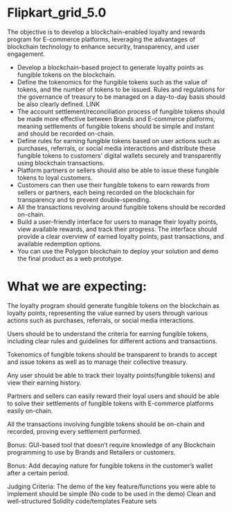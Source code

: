 # Flipkart_grid_5.0
The objective is to develop a blockchain-enabled loyalty and rewards program for E-commerce platforms, leveraging the advantages of blockchain technology to enhance security, transparency, and user engagement.

<ul>
  
<li>Develop a blockchain-based project to generate loyalty points as fungible tokens on the blockchain.</li>
<li> Define the tokenomics for the fungible tokens such as the value of tokens, and the number of tokens to be issued. Rules and regulations for the governance of treasury to be managed on a day-to-day basis should be also clearly defined. LINK </li>
<li> The account settlement/reconciliation process of fungible tokens should be made more effective between Brands and E-commerce platforms, meaning settlements of fungible tokens should be simple and instant and should be recorded on-chain. </li>
<li> Define rules for earning fungible tokens based on user actions such as purchases, referrals, or social media interactions and distribute these fungible tokens to customers' digital wallets securely and transparently using blockchain transactions.</li>
<li> Platform partners or sellers should also be able to issue these fungible tokens to loyal customers.</li>
<li> Customers can then use their fungible tokens to earn rewards from sellers or partners, each being recorded on the blockchain for transparency and to prevent double-spending.</li>
<li>All the transactions revolving around fungible tokens should be recorded on-chain.</li>
<li>Build a user-friendly interface for users to manage their loyalty points, view available rewards, and track their progress. The interface should provide a clear overview of earned loyalty points, past transactions, and available redemption options.</li>
<li>You can use the Polygon blockchain to deploy your solution and demo the final product as a web prototype.</li>
</ul>

# What we are expecting:
The loyalty program should generate fungible tokens on the blockchain as loyalty points, representing the value earned by users through various actions such as purchases, referrals, or social media interactions.

Users should be to understand the criteria for earning fungible tokens, including clear rules and guidelines for different actions and transactions.

Tokenomics of fungible tokens should be transparent to brands to accept and issue tokens as well as to manage their collective treasury.

Any user should be able to track their loyalty points(fungible tokens) and view their earning history.

Partners and sellers can easily reward their loyal users and should be able to solve their settlements of fungible tokens with E-commerce platforms easily on-chain.

All the transactions involving fungible tokens should be on-chain and recorded, proving every settlement performed.

Bonus: GUI-based tool that doesn’t require knowledge of any Blockchain programming to use by Brands and Retailers or customers.

Bonus: Add decaying nature for fungible tokens in the customer’s wallet after a certain period.

Judging Criteria:
The demo of the key feature/functions you were able to implement should be simple (No code to be used in the demo)
Clean and well-structured Solidity code/templates
Feature sets
